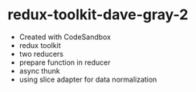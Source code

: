 # redux-toolkit-dave-gray-2

- Created with CodeSandbox
- redux toolkit
- two reducers
- prepare function in reducer
- async thunk
- using slice adapter for data normalization
